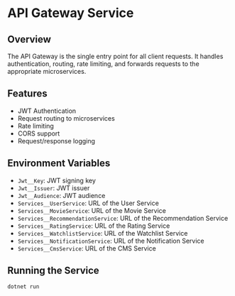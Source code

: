 # API Gateway Service

## Overview
The API Gateway is the single entry point for all client requests. It handles authentication, routing, rate limiting, and forwards requests to the appropriate microservices.

## Features
- JWT Authentication
- Request routing to microservices
- Rate limiting
- CORS support
- Request/response logging

## Environment Variables
- `Jwt__Key`: JWT signing key
- `Jwt__Issuer`: JWT issuer
- `Jwt__Audience`: JWT audience
- `Services__UserService`: URL of the User Service
- `Services__MovieService`: URL of the Movie Service
- `Services__RecommendationService`: URL of the Recommendation Service
- `Services__RatingService`: URL of the Rating Service
- `Services__WatchlistService`: URL of the Watchlist Service
- `Services__NotificationService`: URL of the Notification Service
- `Services__CmsService`: URL of the CMS Service

## Running the Service
```bash
dotnet run
